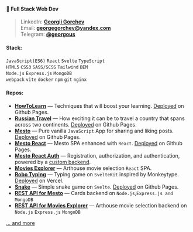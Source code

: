 #### 🤖 Full Stack Web Dev
> LinkedIn: **[Georgii Gorchev](www.linkedin.com/in/georgegorchev)**\
> Email: **georgegorchev@yandex.com**\
> Telegram: **[@georgous](https://t.me/georgous)**

#### Stack:
`JavaScript(ES6)` `React` `Svelte` `TypeScript`\
`HTML5` `CSS3` `SASS/SCSS` `Tailwind` `BEM`\
`Node.js` `Express.js` `MongoDB`\
`webpack` `vite` `docker` `npm` `git` `nginx`

#### Repos:
* **[HowToLearn](https://github.com/GeoGeorgeous/how-to-learn)** — Techniques that will boost your learning. [Deployed](https://geogeorgeous.github.io/how-to-learn/) on Github Pages.
* **[Russian Travel](https://github.com/GeoGeorgeous/russian-travel)** — How exciting it can be to travel a country that spans across two continents. [Deployed](https://geogeorgeous.github.io/russian-travel/) on Github Pages.
* **[Mesto](https://github.com/GeoGeorgeous/mesto)** — Pure vanilla `JavaScript` App for sharing and liking posts. [Deployed](https://geogeorgeous.github.io/mesto/) on Github Pages.
* **[Mesto React](https://github.com/GeoGeorgeous/mesto-react)** — Mesto SPA enhanced with `React`. [Deployed](https://geogeorgeous.github.io/mesto-react/) on Github Pages.
* **[Mesto React Auth](https://github.com/GeoGeorgeous/react-mesto-auth)** — Registration, authorization, and authentication, powered by a [custom backend](https://github.com/GeoGeorgeous/express-mesto).
* **[Movies Explorer](https://github.com/GeoGeorgeous/movies-explorer-frontend)** — Arthouse movie selection `React` SPA.
* **[Robo Typing](https://github.com/GeoGeorgeous/typing)** — Typing game on `SvelteKit` inspired by Monkeytype. [Deployed](https://typing-dusky-three.vercel.app/) on Vercel.
* **[Snake](https://github.com/GeoGeorgeous/snake)** — Simple snake game on `Svelte`. [Deployed](https://geogeorgeous.github.io/snake/) on Github Pages.
* **[REST API for Mesto](https://github.com/GeoGeorgeous/express-mesto)** — Cards backend on `Node.js`,`Express.js and` `MongoDB`
* **[REST API for Movies Explorer](https://github.com/GeoGeorgeous/movies-explorer-api)** — Arthouse movie selection backend on `Node.js` `Express.js` `MongoDB`

[... and more](https://github.com/GeoGeorgeous?tab=repositories)

